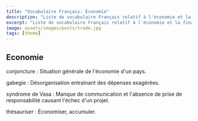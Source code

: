 ```yaml
---
title: "Vocabulaire Français: Economie"
description: "Liste de vocabulaire Français relatif à l'économie et la finance."
excerpt: "Liste de vocabulaire Français relatif à l'économie et la finance."
image: assets/images/posts/trade.jpg
tags: [theme]
---
```

## Economie

conjoncture
: Situation générale de l'économie d'un pays.

gabegie
: Désorganisation entrainant des dépenses exagérées.

syndrome de Vasa
: Manque de communication et l'absence de prise de responsabilité causant l'échec d'un projet.

thésauriser
: Économiser, accumuler.
